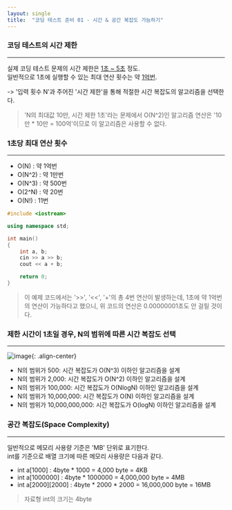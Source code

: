 ```yaml
---
layout: single
title:  "코딩 테스트 준비 01 - 시간 & 공간 복잡도 가늠하기"
---
```


### 코딩 테스트의 시간 제한
---
실제 코딩 테스트 문제의 시간 제한은 <u>1초 ~ 5초</u> 정도.  
일반적으로 1초에 실행할 수 있는 최대 연산 횟수는 약 <u>1억번</u>.  

-> '입력 횟수 N'과 주어진 '시간 제한'을 통해 적절한 시간 복잡도의 알고리즘을 선택한다.

> 'N의 최대값 10만, 시간 제한 1초'라는 문제에서 O(N^2)인 알고리즘 연산은 '10만 * 10만 = 100억'이므로 이 알고리즘은 사용할 수 없다.

### 1초당 최대 연산 횟수
---
* O(N) : 약 1억번
* O(N^2) : 약 1만번
* O(N^3) : 약 500번
* O(2^N) : 약 20번
* O(N!) : 11번

```c++
#include <iostream>

using namespace std;

int main()
{
	int a, b;
	cin >> a >> b;
	cout << a + b;

	return 0;
}
```

> 이 예제 코드에서는 '>>', '<<', '+'의 총 4번 연산이 발생하는데, 1초에 약 1억번의 연산이 가능하다고 했으니, 위 코드의 연산은 0.00000001초도 안 걸릴 것이다.

### 제한 시간이 1초일 경우, N의 범위에 따른 시간 복잡도 선택
---

![image](https://blog.kakaocdn.net/dn/nWbDr/btqYkaZqOuE/xFOyFSEYKbp2Wlz0xQ7lSk/img.png){: .align-center}

* N의 범위가 500: 시간 복잡도가 O(N^3) 이하인 알고리즘을 설계
* N의 범위가 2,000: 시간 복잡도가 O(N^2) 이하인 알고리즘을 설계
* N의 범위가 100,000: 시간 복잡도가 O(NlogN) 이하인 알고리즘을 설계
* N의 범위가 10,000,000: 시간 복잡도가 O(N) 이하인 알고리즘을 설계
* N의 범위가 10,000,000,000: 시간 복잡도가 O(logN) 이하인 알고리즘을 설계

### 공간 복잡도(Space Complexity)
---
일반적으로 메모리 사용량 기준은 'MB' 단위로 표기한다.  
int를 기준으로 배열 크기에 따른 메모리 사용량은 다음과 같다.
* int a[1000] : 4byte * 1000 = 4,000 byte = 4KB
* int a[1000000] : 4byte * 1000000 = 4,000,000 byte = 4MB
* int a[2000][2000] : 4byte * 2000 * 2000 = 16,000,000 byte = 16MB

> 자료형 int의 크기는 4byte
